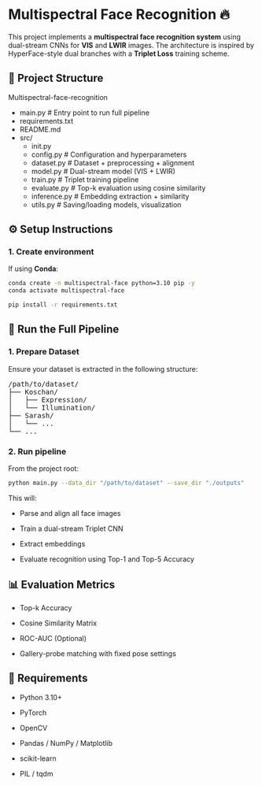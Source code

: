 # Multispectral Face Recognition 🔥

This project implements a **multispectral face recognition system** using dual-stream CNNs for **VIS** and **LWIR** images. The architecture is inspired by HyperFace-style dual branches with a **Triplet Loss** training scheme.

## 📁 Project Structure
Multispectral-face-recognition
* main.py # Entry point to run full pipeline
* requirements.txt
* README.md
* src/
  * init.py
  * config.py # Configuration and hyperparameters
  * dataset.py # Dataset + preprocessing + alignment
  * model.py # Dual-stream model (VIS + LWIR)
  * train.py # Triplet training pipeline
  * evaluate.py # Top-k evaluation using cosine similarity
  * inference.py # Embedding extraction + similarity
  * utils.py # Saving/loading models, visualization

## ⚙️ Setup Instructions

### 1. Create environment

If using **Conda**:
```bash
conda create -n multispectral-face python=3.10 pip -y
conda activate multispectral-face

pip install -r requirements.txt

```
## 🏃 Run the Full Pipeline
### 1. Prepare Dataset
Ensure your dataset is extracted in the following structure:
<pre>
/path/to/dataset/
├── Koschan/
│   ├── Expression/
│   └── Illumination/
├── Sarash/
│   └── ...
└── ...
</pre>

### 2. Run pipeline
From the project root:
```bash
python main.py --data_dir "/path/to/dataset" --save_dir "./outputs"
```

This will:

* Parse and align all face images

* Train a dual-stream Triplet CNN

* Extract embeddings

* Evaluate recognition using Top-1 and Top-5 Accuracy

## 📊 Evaluation Metrics
* Top-k Accuracy

* Cosine Similarity Matrix

* ROC-AUC (Optional)

* Gallery-probe matching with fixed pose settings

## 🧠 Requirements
* Python 3.10+ 

* PyTorch

* OpenCV

* Pandas / NumPy / Matplotlib

* scikit-learn

* PIL / tqdm
